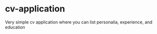# cv-application
Very simple cv application where you can list personalia, experience, and education
